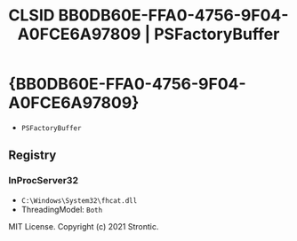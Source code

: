 ﻿---
title: "CLSID BB0DB60E-FFA0-4756-9F04-A0FCE6A97809 | PSFactoryBuffer"
excerpt: What is COM-Object CLSID BB0DB60E-FFA0-4756-9F04-A0FCE6A97809?
---

# {BB0DB60E-FFA0-4756-9F04-A0FCE6A97809}

* `PSFactoryBuffer`

## Registry


### InProcServer32

* `C:\Windows\System32\fhcat.dll`
* ThreadingModel: `Both`

MIT License. Copyright (c) 2021 Strontic.



